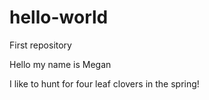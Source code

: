 # hello-world
First repository

Hello my name is Megan

I like to hunt for four leaf clovers in the spring!
